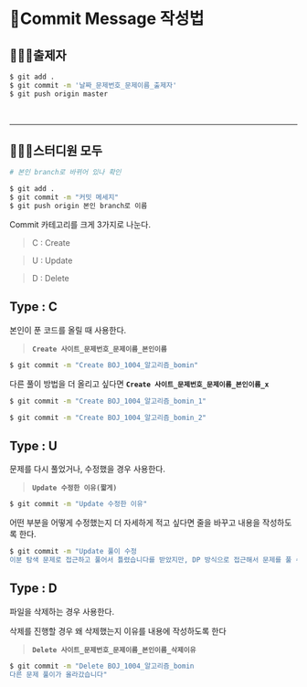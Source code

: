 # 📃Commit Message 작성법

## 👩🏻‍🏫출제자

```bash
$ git add .
$ git commit -m '날짜_문제번호_문제이름_출제자'
$ git push origin master
```

<br>

---

## 👩🏻‍🎓스터디원 모두

```bash
# 본인 branch로 바뀌어 있나 확인

$ git add .
$ git commit -m "커밋 메세지"
$ git push origin 본인 branch로 이름
```

Commit 카테고리를 크게 3가지로 나눈다.

> C : Create

> U : Update

> D : Delete



## Type : C

본인이 푼 코드를 올릴 때 사용한다.

> **`Create 사이트_문제번호_문제이름_본인이름`**

```bash
$ git commit -m "Create BOJ_1004_알고리즘_bomin"
```

다른 풀이 방법을 더 올리고 싶다면 **`Create 사이트_문제번호_문제이름_본인이름_x`**

```bash
$ git commit -m "Create BOJ_1004_알고리즘_bomin_1"
```

```bash
$ git commit -m "Create BOJ_1004_알고리즘_bomin_2"
```



## Type : U

문제를 다시 풀었거나, 수정했을 경우 사용한다.

> **`Update 수정한 이유(짧게)`**

```bash
$ git commit -m "Update 수정한 이유"
```

어떤 부분을 어떻게 수정했는지 더 자세하게 적고 싶다면 줄을 바꾸고 내용을 작성하도록 한다.

```bash
$ git commit -m "Update 풀이 수정
이분 탐색 문제로 접근하고 풀어서 틀렸습니다를 받았지만, DP 방식으로 접근해서 문제를 풀 수 있었습니다."
```



## Type : D

파일을 삭제하는 경우 사용한다.

삭제를 진행할 경우 왜 삭제했는지 이유를 내용에 작성하도록 한다

> **`Delete 사이트_문제번호_문제이름_본인이름_삭제이유`**

```bash
$ git commit -m "Delete BOJ_1004_알고리즘_bomin
다른 문제 풀이가 올라갔습니다"
```